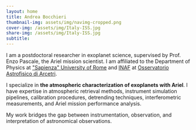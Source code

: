 ```yaml
---
layout: home
title: Andrea Bocchieri
thumbnail-img: assets/img/navimg-cropped.png
cover-img: /assets/img/Italy-ISS.jpg
share-img: /assets/img/Italy-ISS.jpg
subtitle: 
---
```


I am a postdoctoral researcher in exoplanet science, supervised by Prof. Enzo Pascale, the Ariel mission scientist. I am affiliated to the Department of Physics at ["Sapienza" University of Rome](https://www.uniroma1.it/) and [INAF](http://www.inaf.it/it) at [Osservatorio Astrofisico di Arcetri](https://www.arcetri.inaf.it/).

I specialize in **the atmospheric characterization of exoplanets with Ariel**. I have expertise in atmospheric retrieval methods, instrument simulation pipelines, calibration procedures, detrending techniques, interferometric measurements, and Ariel mission performance analysis.

My work bridges the gap between instrumentation, observation, and interpretation of astronomical observations.

